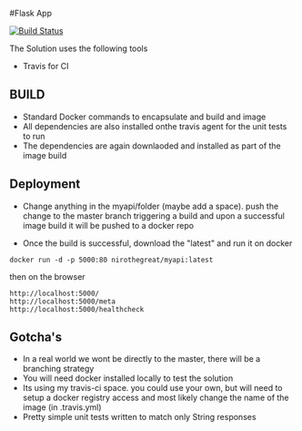 
#Flask App

[![Build Status](https://travis-ci.org/niroliyanage/flask_app.svg?branch=master)](https://travis-ci.org/niroliyanage/flask_app)

The Solution uses the following tools
- Travis for CI

## BUILD

 - Standard Docker commands to encapsulate and build and image
 - All dependencies are also installed onthe travis agent for the unit tests to run
 - The dependencies are again downlaoded and installed as part of the image build 

## Deployment
 - Change anything in the myapi/folder (maybe add a space). push the change to the master branch triggering a build and upon a successful image build it will be pushed to a docker repo

 - Once the build is successful, download the "latest" and run it on docker

 `docker run -d -p 5000:80 nirothegreat/myapi:latest`

 then on the browser
```
http://localhost:5000/
http://localhost:5000/meta
http://localhost:5000/healthcheck
 ```
 
## Gotcha's
 - In a real world we wont be directly to the master, there will be a branching strategy 
 - You will need docker installed locally to test the solution
 - Its using my travis-ci space. you could use your own, but will need to setup a docker registry access and most likely change the name of the image (in .travis.yml)
 - Pretty simple unit tests written to match only String responses
